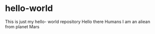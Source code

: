 # hello-world
This is just my hello- world repository 
Hello there Humans 
I am an aliean from planet Mars
